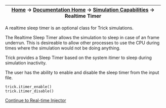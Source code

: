 | [Home](/trick) → [Documentation Home](../Documentation-Home) → [Simulation Capabilities](Simulation-Capabilities) → Realtime Timer |
|------------------------------------------------------------------|

A realtime sleep timer is an optional class for Trick simulations.

The Realtime Sleep Timer allows the simulation to sleep in case of an frame underrun.
This is desireable to allow other processes to use the CPU during times where the
simulation would not be doing anything.

Trick provides a Sleep Timer based on the system itimer to sleep during
simulation inactivity.

The user has the ability to enable and disable the sleep timer from the input file.

```
trick.itimer_enable()
trick.itimer_disable()
```

[Continue to Real-time Injector](Realtime-Injector)
